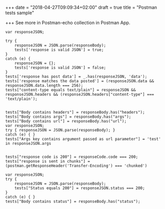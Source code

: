+++
date = "2018-04-27T09:09:34+02:00"
draft = true
title = "Postman tests sample"

+++
See more in Postman-echo collection in Postman App.

<!--more-->

    var responseJSON;
    
    try { 
        responseJSON = JSON.parse(responseBody); 
        tests['response is valid JSON'] = true;
    }
    catch (e) { 
        responseJSON = {}; 
        tests['response is valid JSON'] = false;
    }
    tests['response has post data'] = _.has(responseJSON, 'data');
    tests['response matches the data posted'] = (responseJSON.data && responseJSON.data.length === 256);
    tests["content-type equals text/plain"] = responseJSON && responseJSON.headers && (responseJSON.headers["content-type"] === 'text/plain');
    
    
    tests["Body contains headers"] = responseBody.has("headers");
    tests["Body contains args"] = responseBody.has("args");
    tests["Body contains url"] = responseBody.has("url");
    var responseJSON;
    try { responseJSON = JSON.parse(responseBody); }
    catch (e) { }
    tests["Args key contains argument passed as url parameter"] = 'test' in responseJSON.args
    
    
    tests["response code is 200"] = responseCode.code === 200;
    tests["response is sent in chunks"] = (postman.getResponseHeader('Transfer-Encoding') === 'chunked')
    
    var responseJSON;
    try {
        responseJSON = JSON.parse(responseBody); 
        tests["Status equals 200"] = responseJSON.status === 200;
    }
    catch (e) { }
    tests["Body contains status"] = responseBody.has("status");
    
    